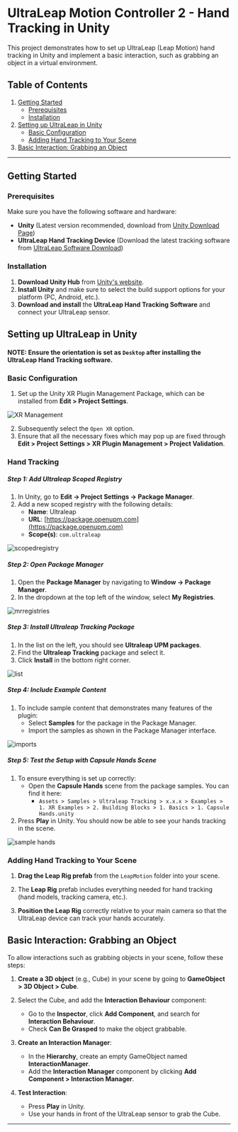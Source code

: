 # UltraLeap Motion Controller 2 - Hand Tracking in Unity

This project demonstrates how to set up UltraLeap (Leap Motion) hand tracking in Unity and implement a basic interaction, such as grabbing an object in a virtual environment.

## Table of Contents

1. [Getting Started](#getting-started)
   - [Prerequisites](#prerequisites)
   - [Installation](#installation)
2. [Setting up UltraLeap in Unity](#setting-up-ultraleap-in-unity)
   - [Basic Configuration](#basic-configuration)
   - [Adding Hand Tracking to Your Scene](#adding-hand-tracking-to-your-scene)
4. [Basic Interaction: Grabbing an Object](#basic-interaction-grabbing-an-object)

---

## Getting Started

### Prerequisites

Make sure you have the following software and hardware:

- **Unity** (Latest version recommended, download from [Unity Download Page](https://unity.com/download))
- **UltraLeap Hand Tracking Device** (Download the latest tracking software from [UltraLeap Software Download](https://developer.leapmotion.com/tracking-software-download))

### Installation

1. **Download Unity Hub** from [Unity's website](https://unity.com/download).
2. **Install Unity** and make sure to select the build support options for your platform (PC, Android, etc.).
3. **Download and install** the **UltraLeap Hand Tracking Software** and connect your UltraLeap sensor.

## Setting up UltraLeap in Unity

#### NOTE: Ensure the orientation is set as `Desktop` after installing the UltraLeap Hand Tracking software.

### Basic Configuration
1. Set up the Unity XR Plugin Management Package, which can be installed from **Edit > Project Settings**.

 ![XR Management](../Images/xrplugin.png)

2. Subsequently select the `Open XR` option.
3. Ensure that all the necessary fixes which may pop up are fixed through **Edit > Project Settings > XR Plugin Management > Project Validation**.

### Hand Tracking

##### Step 1: Add Ultraleap Scoped Registry

1. In Unity, go to **Edit -> Project Settings -> Package Manager**.
2. Add a new scoped registry with the following details:
   - **Name**: Ultraleap
   - **URL**: [https://package.openupm.com](https://package.openupm.com)
   - **Scope(s)**: `com.ultraleap`
  
 ![scopedregistry](../Images/scopedregistry.png)


##### Step 2: Open Package Manager

1. Open the **Package Manager** by navigating to **Window -> Package Manager**.
2. In the dropdown at the top left of the window, select **My Registries**.

 ![mrregistries](../Images/myregistries.png)


##### Step 3: Install Ultraleap Tracking Package

1. In the list on the left, you should see **Ultraleap UPM packages**.
2. Find the **Ultraleap Tracking** package and select it.
3. Click **Install** in the bottom right corner.


 ![list](../Images/packagelist.png)



##### Step 4: Include Example Content

1. To include sample content that demonstrates many features of the plugin:
   - Select **Samples** for the package in the Package Manager.
   - Import the samples as shown in the Package Manager interface.


 ![imports](../Images/sampleimport.png)

  


##### Step 5: Test the Setup with Capsule Hands Scene

1. To ensure everything is set up correctly:
   - Open the **Capsule Hands** scene from the package samples. You can find it here:
     - `Assets > Samples > Ultraleap Tracking > x.x.x > Examples > 1. XR Examples > 2. Building Blocks > 1. Basics > 1. Capsule Hands.unity`
2. Press **Play** in Unity. You should now be able to see your hands tracking in the scene.


 ![sample hands](../Images/capsule-hands.png)



### Adding Hand Tracking to Your Scene

1. **Drag the Leap Rig prefab** from the `LeapMotion` folder into your scene.
2. The **Leap Rig** prefab includes everything needed for hand tracking (hand models, tracking camera, etc.).

3. **Position the Leap Rig** correctly relative to your main camera so that the UltraLeap device can track your hands accurately.

## Basic Interaction: Grabbing an Object

To allow interactions such as grabbing objects in your scene, follow these steps:

1. **Create a 3D object** (e.g., Cube) in your scene by going to **GameObject > 3D Object > Cube**.
2. Select the Cube, and add the **Interaction Behaviour** component:
   - Go to the **Inspector**, click **Add Component**, and search for **Interaction Behaviour**.
   - Check **Can Be Grasped** to make the object grabbable.

3. **Create an Interaction Manager**:
   - In the **Hierarchy**, create an empty GameObject named **InteractionManager**.
   - Add the **Interaction Manager** component by clicking **Add Component > Interaction Manager**.

4. **Test Interaction**:
   - Press **Play** in Unity.
   - Use your hands in front of the UltraLeap sensor to grab the Cube.

---

